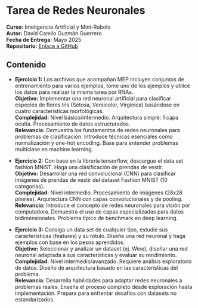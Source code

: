 # Tarea de Redes Neuronales
**Curso:** Inteligencia Artificial y Mini-Robots  
**Autor:** David Camilo Guzmán Guerrero  
**Fecha de Entrega:** Mayo 2025  
**Repositorio:** [Enlace a GitHub](https://github.com/lmao813/Tarea_RedesNeuronales)  

## Contenido  
- **Ejercicio 1:** Los archivos que acompañan MEP incluyen conjuntos de entrenamiento para varios ejemplos, tome uno de los ejemplos y utilice los datos para realizar la misma tarea por RNAs.  
**Objetivo:** Implementar una red neuronal artificial para clasificar especies de flores Iris (Setosa, Versicolor, Virginica) basándose en cuatro características morfológicas.  
**Complejidad:** Nivel básico/intermedio. Arquitectura simple: 1 capa oculta. Procesamiento de datos estructurados.   
**Relevancia:** Demuestra los fundamentos de redes neuronales para problemas de clasificación. Introduce técnicas esenciales como normalización y one-hot encoding. Base para entender problemas multiclase en machine learning.  

- **Ejercicio 2:** Con base en la librería tensorflow, descargue el data set fashion MNIST. Haga una clasificación de prendas de vestir.    
**Objetivo:** Desarrollar una red convolucional (CNN) para clasificar imágenes de prendas de vestir del dataset Fashion MNIST (10 categorías).  
**Complejidad:** Nivel intermedio. Procesamiento de imágenes (28x28 píxeles). Arquitectura CNN con capas convolucionales y de pooling.  
**Relevancia:** Introduce el concepto de redes neuronales para visión por computadora. Demuestra el uso de capas especializadas para datos bidimensionales. Problema típico de benchmark en deep learning.  

- **Ejercicio 3:** Consiga un data set de cualquier tipo, estudie sus características (features) y su rótulo. Diseñe una red neuronal y haga ejemplos con base en los pesos aprendidos.  
**Objetivo:** Seleccionar y analizar un dataset (ej. Wine), diseñar una red neuronal adaptada a sus características y evaluar su rendimiento.  
**Complejidad:**  Nivel intermedio/avanzado. Requiere análisis exploratorio de datos. Diseño de arquitectura basado en las características del problema.  
**Relevancia:** Desarrolla habilidades para adaptar redes neuronales a problemas reales. Enseña el proceso completo desde exploración hasta implementación. Prepara para enfrentar desafíos con datasets no estandarizados.  
